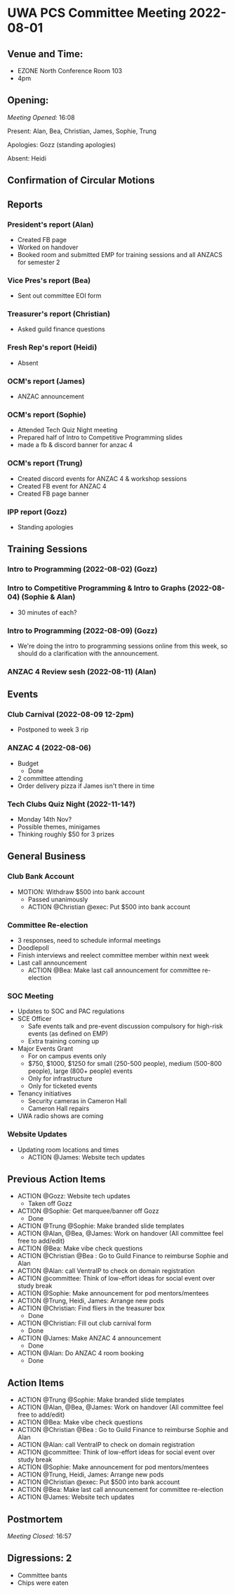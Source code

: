 # UWA PCS Committee Meeting 2022-08-01

## Venue and Time:

- EZONE North Conference Room 103
- 4pm

## Opening:

_Meeting Opened:_ 16:08

Present: Alan, Bea, Christian, James, Sophie, Trung

Apologies: Gozz (standing apologies)

Absent: Heidi

## Confirmation of Circular Motions

## Reports

### President's report (Alan)
- Created FB page
- Worked on handover
- Booked room and submitted EMP for training sessions and all ANZACS for semester 2

### Vice Pres's report (Bea)
- Sent out committee EOI form

### Treasurer's report (Christian)
- Asked guild finance questions

### Fresh Rep's report (Heidi)
- Absent

### OCM's report (James)
- ANZAC announcement

### OCM's report (Sophie)
- Attended Tech Quiz Night meeting
- Prepared half of Intro to Competitive Programming slides
- made a fb & discord banner for anzac 4

### OCM's report (Trung)
- Created discord events for ANZAC 4 & workshop sessions
- Created FB event for ANZAC 4
- Created FB page banner

### IPP report (Gozz)
- Standing apologies

## Training Sessions

### Intro to Programming (2022-08-02) (Gozz)

### Intro to Competitive Programming & Intro to Graphs (2022-08-04) (Sophie & Alan)
- 30 minutes of each?

### Intro to Programming (2022-08-09) (Gozz)
- We're doing the intro to programming sessions online from this week, so should do a clarification with the announcement.

### ANZAC 4 Review sesh (2022-08-11) (Alan)

## Events

### Club Carnival (2022-08-09 12-2pm)
- Postponed to week 3 rip

### ANZAC 4 (2022-08-06)
- Budget
    - Done
- 2 committee attending
- Order delivery pizza if James isn't there in time

### Tech Clubs Quiz Night (2022-11-14?)
- Monday 14th Nov?
- Possible themes, minigames
- Thinking roughly $50 for 3 prizes

## General Business

### Club Bank Account
- MOTION: Withdraw $500 into bank account
    - Passed unanimously
    - ACTION @Christian @exec: Put $500 into bank account

### Committee Re-election
- 3 responses, need to schedule informal meetings
- Doodlepoll
- Finish interviews and reelect committee member within next week
- Last call announcement
    - ACTION @Bea: Make last call announcement for committee re-election

### SOC Meeting

- Updates to SOC and PAC regulations
- SCE Officer
  - Safe events talk and pre-event discussion compulsory for high-risk events (as defined on EMP)
  - Extra training coming up
- Major Events Grant
  - For on campus events only
  - $750, $1000, $1250 for small (250-500 people), medium (500-800 people), large (800+ people) events
  - Only for infrastructure
  - Only for ticketed events
- Tenancy initiatives
  - Security cameras in Cameron Hall
  - Cameron Hall repairs
- UWA radio shows are coming

### Website Updates
- Updating room locations and times
    - ACTION @James: Website tech updates

## Previous Action Items
- ACTION @Gozz: Website tech updates
    - Taken off Gozz
- ACTION @Sophie: Get marquee/banner off Gozz
    - Done
- ACTION @Trung @Sophie: Make branded slide templates
- ACTION @Alan, @Bea, @James: Work on handover (All committee feel free to add/edit)
- ACTION @Bea: Make vibe check questions
- ACTION @Christian @Bea : Go to Guild Finance to reimburse Sophie and Alan
- ACTION @Alan: call VentraIP to check on domain registration
- ACTION @committee: Think of low-effort ideas for social event over study break
- ACTION @Sophie: Make announcement for pod mentors/mentees
- ACTION @Trung, Heidi, James: Arrange new pods
- ACTION @Christian: Find fliers in the treasurer box
    - Done
- ACTION @Christian: Fill out club carnival form
    - Done
- ACTION @James: Make ANZAC 4 announcement
    - Done
- ACTION @Alan: Do ANZAC 4 room booking
    - Done

## Action Items

- ACTION @Trung @Sophie: Make branded slide templates
- ACTION @Alan, @Bea, @James: Work on handover (All committee feel free to add/edit)
- ACTION @Bea: Make vibe check questions
- ACTION @Christian @Bea : Go to Guild Finance to reimburse Sophie and Alan
- ACTION @Alan: call VentraIP to check on domain registration
- ACTION @committee: Think of low-effort ideas for social event over study break
- ACTION @Sophie: Make announcement for pod mentors/mentees
- ACTION @Trung, Heidi, James: Arrange new pods
- ACTION @Christian @exec: Put $500 into bank account
- ACTION @Bea: Make last call announcement for committee re-election
- ACTION @James: Website tech updates

## Postmortem

_Meeting Closed:_ 16:57

## Digressions: 2
- Committee bants
- Chips were eaten
